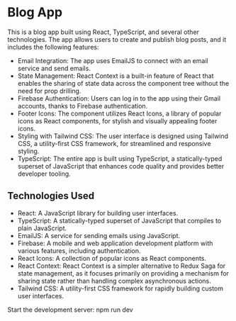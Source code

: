 # Blog App

This is a blog app built using React, TypeScript, and several other technologies. The app allows users to create and publish blog posts, and it includes the following features:

- Email Integration: The app uses EmailJS to connect with an email service and send emails.
- State Management: React Context is a built-in feature of React that enables the sharing of state data across the component tree without the need for prop drilling.
- Firebase Authentication: Users can log in to the app using their Gmail accounts, thanks to Firebase authentication.
- Footer Icons: The component utilizes React Icons, a library of popular icons as React components, for stylish and visually appealing footer icons.
- Styling with Tailwind CSS: The user interface is designed using Tailwind CSS, a utility-first CSS framework, for streamlined and responsive styling.
- TypeScript: The entire app is built using TypeScript, a statically-typed superset of JavaScript that enhances code quality and provides better developer tooling.

## Technologies Used

- React: A JavaScript library for building user interfaces.
- TypeScript: A statically-typed superset of JavaScript that compiles to plain JavaScript.
- EmailJS: A service for sending emails using JavaScript.
- Firebase: A mobile and web application development platform with various features, including authentication.
- React Icons: A collection of popular icons as React components.
- React Context: React Context is a simpler alternative to Redux Saga for state management, as it focuses primarily on providing a mechanism for sharing state rather than handling complex asynchronous actions. 
- Tailwind CSS: A utility-first CSS framework for rapidly building custom user interfaces.

Start the development server: npm run dev